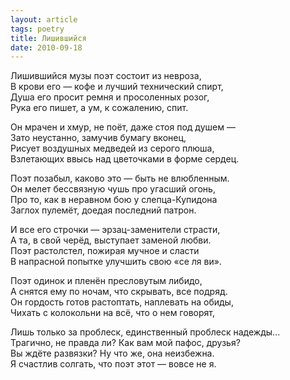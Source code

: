 ```yaml
---
layout: article
tags: poetry
title: Лишившийся
date: 2010-09-18
---
```


Лишившийся музы поэт состоит из невроза,<br>
В крови его — кофе и лучший технический спирт,<br>
Душа его просит ремня и просоленных розог,<br>
Рука его пишет, а ум, к сожалению, спит.<br>

Он мрачен и хмур, не поёт, даже стоя под душем —<br>
Зато неустанно, замучив бумагу вконец,<br>
Рисует воздушных медведей из серого плюша,<br>
Взлетающих ввысь над цветочками в форме сердец.<br>

Поэт позабыл, каково это — быть не влюбленным.<br>
Он мелет бессвязную чушь про угасший огонь,<br>
Про то, как в неравном бою у слепца-Купидона<br>
Заглох пулемёт, доедая последний патрон.<br>

И все его строчки — эрзац-заменители страсти,<br>
А та, в свой черёд, выступает заменой любви.<br>
Поэт растолстел, пожирая мучное и сласти<br>
В напрасной попытке улучшить свою «се ля ви».<br>

Поэт одинок и пленён пресловутым либидо,<br>
А снятся ему по ночам, что скрывать, все подряд.<br>
Он гордость готов растоптать, наплевать на обиды,<br>
Чихать с колокольни на всё, что о нем говорят,<br>

Лишь только за проблеск, единственный проблеск надежды...<br>
Трагично, не правда ли? Как вам мой пафос, друзья?<br>
Вы ждёте развязки? Ну что же, она неизбежна.<br>
Я счастлив солгать, что поэт этот — вовсе не я.
